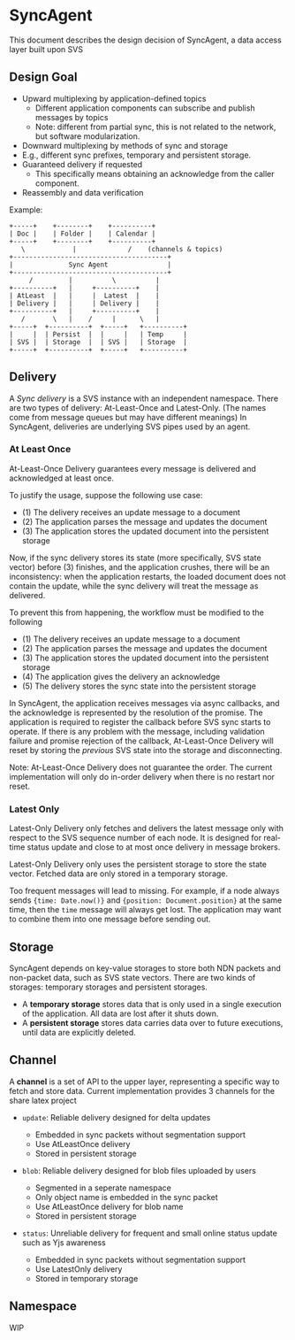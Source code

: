 # SyncAgent

This document describes the design decision of SyncAgent, a data access layer built upon SVS

## Design Goal

- Upward multiplexing by application-defined topics
  - Different application components can subscribe and publish messages by topics
  - Note: different from partial sync, this is not related to the network, but software modularization.
- Downward multiplexing by methods of sync and storage
 - E.g., different sync prefixes, temporary and persistent storage.
- Guaranteed delivery if requested
  - This specifically means obtaining an acknowledge from the caller component.
- Reassembly and data verification

Example:

```text
+-----+    +--------+    +----------+
| Doc |    | Folder |    | Calendar |
+-----+    +--------+    +----------+
   \            |             /    (channels & topics)
+---------------------------------------+
|              Sync Agent               |
+---------------------------------------+
     /         |          \          |
+----------+   |     +----------+    |
| AtLeast  |   |     |  Latest  |    |
| Delivery |   |     | Delivery |    |
+----------+   |     +----------+    |
   /       \   |    /     |      \   |
+-----+  +----------+  +-----+   +----------+
|     |  | Persist  |  |     |   | Temp     |
| SVS |  | Storage  |  | SVS |   | Storage  |
+-----+  +----------+  +-----+   +----------+
```

## Delivery

A *Sync delivery* is a SVS instance with an independent namespace.
There are two types of delivery: At-Least-Once and Latest-Only.
(The names come from message queues but may have different meanings)
In SyncAgent, deliveries are underlying SVS pipes used by an agent.

### At Least Once

At-Least-Once Delivery guarantees every message is delivered and acknowledged at least once.

To justify the usage, suppose the following use case:
- (1) The delivery receives an update message to a document
- (2) The application parses the message and updates the document
- (3) The application stores the updated document into the persistent storage

Now, if the sync delivery stores its state (more specifically, SVS state vector) before (3) finishes,
and the application crushes, there will be an inconsistency:
when the application restarts, the loaded document does not contain the update, while the sync delivery
will treat the message as delivered.

To prevent this from happening, the workflow must be modified to the following
- (1) The delivery receives an update message to a document
- (2) The application parses the message and updates the document
- (3) The application stores the updated document into the persistent storage
- (4) The application gives the delivery an acknowledge
- (5) The delivery stores the sync state into the persistent storage

In SyncAgent, the application receives messages via async callbacks,
and the acknowledge is represented by the resolution of the promise.
The application is required to register the callback before SVS sync starts to operate.
If there is any problem with the message, including validation failure and promise rejection of the callback,
At-Least-Once Delivery will reset by storing the *previous* SVS state into the storage and disconnecting.

Note: At-Least-Once Delivery does not guarantee the order.
The current implementation will only do in-order delivery when there is no restart nor reset.

### Latest Only

Latest-Only Delivery only fetches and delivers the latest message only with respect to the SVS sequence number of each node.
It is designed for real-time status update and close to at most once delivery in message brokers.

Latest-Only Delivery only uses the persistent storage to store the state vector.
Fetched data are only stored in a temporary storage.

Too frequent messages will lead to missing.
For example, if a node always sends `{time: Date.now()}` and `{position: Document.position}` at the same time,
then the `time` message will always get lost.
The application may want to combine them into one message before sending out.

## Storage

SyncAgent depends on key-value storages to store both NDN packets and non-packet data, such as SVS state vectors.
There are two kinds of storages: temporary storages and persistent storages.

- A **temporary storage** stores data that is only used in a single execution of the application.
  All data are lost after it shuts down.
- A **persistent storage** stores data carries data over to future executions, until data are explicitly deleted.

## Channel

A **channel** is a set of API to the upper layer, representing a specific way to fetch and store data.
Current implementation provides 3 channels for the share latex project

- `update`: Reliable delivery designed for delta updates
  - Embedded in sync packets without segmentation support
  - Use AtLeastOnce delivery
  - Stored in persistent storage

- `blob`: Reliable delivery designed for blob files uploaded by users
  - Segmented in a seperate namespace
  - Only object name is embedded in the sync packet
  - Use AtLeastOnce delivery for blob name
  - Stored in persistent storage

- `status`: Unreliable delivery for frequent and small online status update such as Yjs awareness
  - Embedded in sync packets without segmentation support
  - Use LatestOnly delivery
  - Stored in temporary storage

## Namespace

WIP
